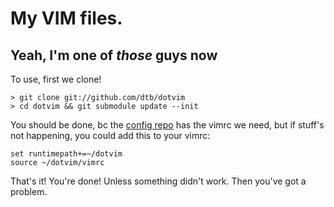 # My VIM files. 
## Yeah, I'm one of *those* guys now

To use, first we clone!

    > git clone git://github.com/dtb/dotvim
    > cd dotvim && git submodule update --init

You should be done, bc the [config repo](/dtb/dotfiles) has the vimrc we need, but if stuff's not happening, you could add this to your vimrc:

	set runtimepath+=~/dotvim
	source ~/dotvim/vimrc

That's it! You're done! Unless something didn't work. 
Then you've got a problem.
